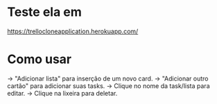  # Teste ela em

https://trellocloneapplication.herokuapp.com/

# Como usar

-> "Adicionar lista" para inserção de um novo card.
-> "Adicionar outro cartão" para adicionar suas tasks.
-> Clique no nome da task/lista para editar.
-> Clique na lixeira para deletar.